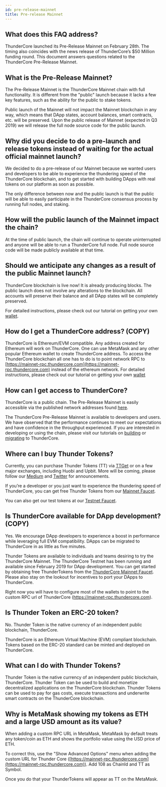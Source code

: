 ```yaml
---
id: pre-release-mainnet
title: Pre-release Mainnet
---
```


## What does this FAQ address?
ThunderCore launched its Pre-Release Mainnet on February 28th. The timing also coincides with the news release of ThunderCore’s $50 Million funding round. This document answers questions related to the ThunderCore Pre-Release Mainnet.

## What is the Pre-Release Mainnet?
The Pre-Release Mainnet is the ThunderCore Mainnet chain with full functionality. It is different from the "public" launch because it lacks a few key features, such as the ability for the public to stake tokens.

Public launch of the Mainnet will not impact the Mainnet blockchain in any way, which means that DApp states, account balances, smart contracts, etc. will be preserved. Upon the public release of Mainnet (expected in Q3 2019) we will release the full node source code for the public launch.

## Why did you decide to do a pre-launch and release tokens instead of waiting for the actual official mainnet launch?
We decided to do a pre-release of our Mainnet because we wanted users and developers to be able to experience the thundering speed of the ThunderCore blockchain, and to get started with  building DApps with real tokens on our platform as soon as possible.

The only difference between now and the public launch is that the public will be able to easily participate in the ThunderCore consensus process by running full nodes, and staking.

## How will the public launch of the Mainnet impact the chain?
At the time of public launch, the chain will continue to operate uninterrupted and anyone will be able to run a ThunderCore full node. Full node source code will be made publicly available at that time.

## Should we anticipate any changes as a result of the public Mainnet launch?
ThunderCore blockchain is live now! It is already producing blocks. The public launch does not involve any alterations to the blockchain. All accounts will preserve their balance and all DApp states will be completely preserved.

For detailed instructions, please check out our tutorial on getting your own [wallet](get-wallet.md).

## How do I get a ThunderCore address? (COPY)
ThunderCore is Ethereum/EVM compatible. Any address created for Ethereum will work on ThunderCore. One can use MetaMask and any other popular Ethereum wallet to create ThunderCore address. To access the ThunderCore blockchain all one has to do is to point network RPC to [https://mainnet-rpc.thundercore.com](https://mainnet-rpc.thundercore.com) instead of the ethereum network. For detailed instructions, please check out our tutorial on getting your own [wallet](get-wallet.md)

## How can I get access to ThunderCore?
ThunderCore is a public chain. The Pre-Release Mainnet is easily accessible via the published network addresses found [here](migrate-to-thunder.md).

The ThunderCore Pre-Release Mainnet is available to developers and users. We have observed that the performance continues to meet our expectations and have confidence in the throughput experienced. If you are interested in developing or using the chain, please visit our tutorials on [building](deploy-your-own-game.md) or [migrating](migrate-to-thunder.md) to ThunderCore.

## Where can I buy Thunder Tokens?
Currently, you can purchase Thunder Tokens (TT) via [TTGet](https://ttget.appcenter.games/) or on a few major exchanges, including Huobi and Upbit. More will be coming, please follow our [Medium](https://medium.com/thunderofficial) and [Twitter](https://twitter.com/ThunderProtocol) for announcements.

If you’re a developer or you just want to experience the thundering speed of ThunderCore, you can get free Thunder Tokens from our [Mainnet Faucet](https://faucet.thundercore.com).

You can also get our test tokens at our [Testnet Faucet](https://faucet-testnet.thundercore.com).

## Is ThunderCore available for DApp development? (COPY)
Yes. We encourage DApp developers to experience a boost in performance while leveraging full EVM compatibility. DApps can be migrated to ThunderCore in as little as five minutes.

Thunder Tokens are available to individuals and teams desiring to try the ThunderCore Mainnet. The ThunderCore Testnet has been running and available since February 2019 for DApp development.  You can get started by obtaining free ThunderTokens from the [ThunderCore Mainnet Faucet](https://faucet.thundercore.com). Please also stay on the lookout for incentives to port your DApps to ThunderCore.

Right now you will have to configure most of the wallets to point to the custom RPC url of ThunderCore (https://mainnet-rpc.thundercore.com).

## Is Thunder Token an ERC-20 token?
No. Thunder Token is the native currency of an independent public blockchain, ThunderCore.

ThunderCore is an Ethereum Virtual Machine (EVM) compliant blockchain. Tokens based on the ERC-20 standard can be minted and deployed on ThunderCore.

## What can I do with Thunder Tokens?
Thunder Token is the native currency of an independent public blockchain, ThunderCore. Thunder Token can be used to build and monetize decentralized applications on the ThunderCore blockchain. Thunder Tokens can be used to pay for gas costs, execute transactions and underwrite smart contracts on the ThunderCore blockchain.

## Why is MetaMask showing my tokens as ETH and a large USD amount as its value?
When adding a custom RPC URL in MetaMask, MetaMask by default treats any token/coin as ETH and shows the portfolio value using the USD price of ETH.

To correct this, use the "Show Advanced Options" menu when adding the custom URL for Thunder Core ([https://mainnet-rpc.thundercore.com](https://mainnet-rpc.thundercore.com)). Add 108 as ChainId and TT as Symbol.

Once you do that your ThunderTokens will appear as TT on the MetaMask.
